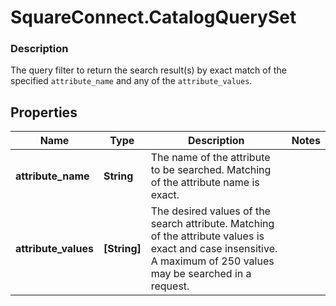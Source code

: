 # SquareConnect.CatalogQuerySet

### Description

The query filter to return the search result(s) by exact match of the specified `attribute_name` and any of the `attribute_values`.

## Properties
Name | Type | Description | Notes
------------ | ------------- | ------------- | -------------
**attribute_name** | **String** | The name of the attribute to be searched. Matching of the attribute name is exact. | 
**attribute_values** | **[String]** | The desired values of the search attribute. Matching of the attribute values is exact and case insensitive. A maximum of 250 values may be searched in a request. | 


